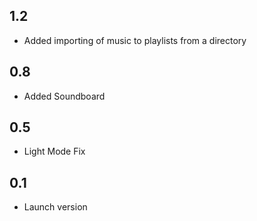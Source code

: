 ## 1.2
- Added importing of music to playlists from a directory

## 0.8
- Added Soundboard

## 0.5
- Light Mode Fix

## 0.1
- Launch version